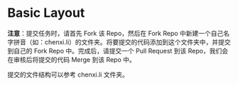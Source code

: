 # Basic Layout

**注意**：提交任务时，请首先 Fork 该 Repo，然后在 Fork Repo 中新建一个自己名字拼音（如：chenxi.li）的文件夹。将要提交的代码添加到这个文件夹中，并提交到自己的 Fork Repo 中。完成后，请提交一个 Pull Request 到该 Repo，我们会在审核后将提交的代码 Merge 到该 Repo 中。

提交的文件结构可以参考 chenxi.li 文件夹。
